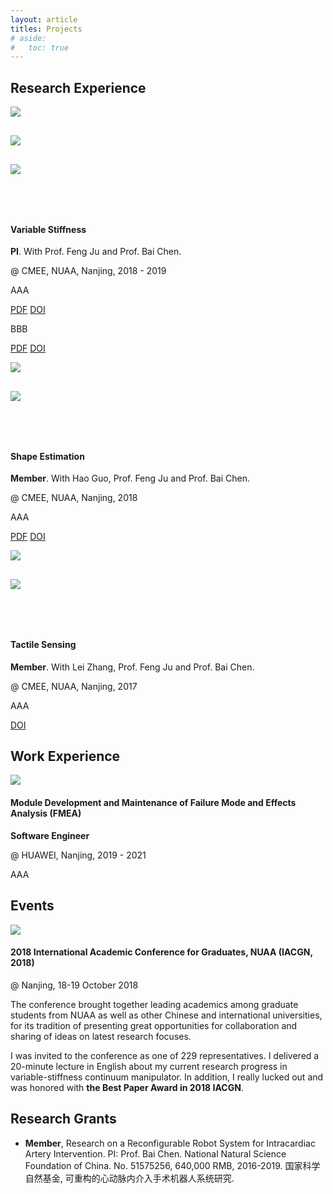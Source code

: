 ```yaml
---
layout: article
titles: Projects
# aside:
#   toc: true
---
```


## Research Experience
<div class="item">
  <div class="item__image">
    <img class="image image--xl shadow" src="/assets/projects/research experience- one-way  variable-stiffness mechanism.png" style="margin-bottom: 30px;"/><br>
    <img class="image image--xl shadow" src="/assets/projects/research experience- lab visitation.png" style="margin-bottom: 30px;"/><br>
    <img class="image image--xl shadow" src="/assets/projects/research experience- two-way variable-stiffness method.png" style="margin-bottom: 60px;"/>
  </div>
  <div class="item__content">
    <div class="item__header">
      <h4>Variable Stiffness</h4>
    </div>
    <div class="item__description">
      <p><b>PI</b>. With Prof. Feng Ju and Prof. Bai Chen. </p>
      <p>@ CMEE, NUAA, Nanjing, 2018 - 2019</p>
      <p>AAA</p>
      <p>
        <a class="button button--secondary button--pill" href="https://www.researchgate.net/publication/327967109_A_novel_variable-stiffness_flexible_manipulator_actuated_by_shape_memory_alloy_for_minimally_invasive_surgery">PDF</a>
        <a class="button button--secondary button--pill" href="https://journals.sagepub.com/doi/full/10.1177/0954411918802922">DOI</a>
      </p>
      <p>BBB</p>
      <p>
        <a class="button button--secondary button--pill" href="https://www.researchgate.net/publication/338682676_A_variable-stiffness_continuum_manipulators_by_a_SMA-based_sheath_in_minimally_invasive_surgery">PDF</a>
        <a class="button button--secondary button--pill" href="https://onlinelibrary.wiley.com/doi/pdf/10.1002/rcs.2081">DOI</a>
      </p>
    </div>
  </div>
</div>
<div class="item">
  <div class="item__image">
    <img class="image image--xl shadow" src="/assets/projects/research experience- concept design of shape estimation-1.png"  style="margin-bottom: 30px;"/><br>
    <img class="image image--xl shadow" src="/assets/projects/research experience- concept design of shape estimation-2.png" style="margin-bottom: 60px;"/>
  </div>
  <div class="item__content">
    <div class="item__header">
      <h4>Shape Estimation</h4>
    </div>
    <div class="item__description">
      <p><b>Member</b>. With Hao Guo, Prof. Feng Ju and Prof. Bai Chen. </p>
      <p>@ CMEE, NUAA, Nanjing, 2018</p>
      <p>AAA</p>
      <p>
        <a class="button button--secondary button--pill" href="https://www.researchgate.net/publication/329054147_Continuum_Robot_Shape_Estimation_Using_Permanent_Magnets_and_Magnetic_Sensors">PDF</a>
        <a class="button button--secondary button--pill" href="https://doi.org/10.1016/j.sna.2018.11.030">DOI</a>
      </p>
    </div>
  </div>
</div>
<div class="item">
  <div class="item__image">
    <img class="image image--xl shadow" src="/assets/projects/research experience- design of tactile sensor.png"  style="margin-bottom: 30px;"/><br>
    <img class="image image--xl shadow" src="/assets/projects/research experience- tactile sensor experiment platform.png" style="margin-bottom: 60px;"/>
  </div>
  <div class="item__content">
    <div class="item__header">
      <h4>Tactile Sensing</h4>
    </div>
    <div class="item__description">
      <p><b>Member</b>. With Lei Zhang, Prof. Feng Ju and Prof. Bai Chen. </p>
      <p>@ CMEE, NUAA, Nanjing, 2017</p>
      <p>AAA</p>
      <p>
        <a class="button button--secondary button--pill" href="https://doi.org/10.1016/j.sna.2017.09.012">DOI</a>
      </p>
    </div>
  </div>
</div>

## Work Experience
<div class="item">
  <div class="item__image">
    <img class="image image--xl shadow" src="/assets/projects/work experience- ne8000x8.png"/>
  </div>
  <div class="item__content">
    <div class="item__header">
      <h4>Module Development and Maintenance of Failure Mode and Effects Analysis (FMEA)</h4>
    </div>
    <div class="item__description">
      <p><b>Software Engineer</b></p>
      <p>@ HUAWEI, Nanjing, 2019 - 2021</p>
      <p>AAA</p>
    </div>
  </div>
</div>

## Events
<div class="item">
  <div class="item__image">
    <img class="image image--xl shadow" src="/assets/projects/events-IACGN 2018.png"/>
  </div>
  <div class="item__content">
    <div class="item__header">
      <h4>2018 International Academic Conference for Graduates, NUAA (IACGN, 2018)</h4>
    </div>
    <div class="item__description">
      <p>@ Nanjing, 18-19 October 2018</p>
      <p>The conference brought together leading academics among graduate students from NUAA as well as other Chinese and international universities, for its tradition of presenting great opportunities for collaboration and sharing of ideas on latest research focuses. </p>
      <p>I was invited to the conference as one of 229 representatives. I delivered a 20-minute lecture in English about my current research progress in variable-stiffness continuum manipulator. In addition, I really lucked out and was honored with <b>the Best Paper Award in 2018 IACGN</b>.</p>
    </div>
  </div>
</div>

## Research Grants
- **Member**, Research on a Reconfigurable Robot System for Intracardiac Artery Intervention. PI: Prof. Bai Chen. National Natural Science Foundation of China. No. 51575256, 640,000 RMB, 2016-2019. 国家科学自然基金, 可重构的心动脉内介入手术机器人系统研究.
